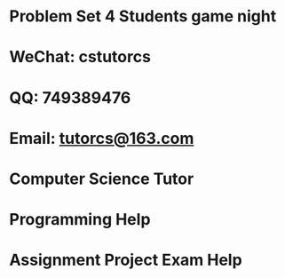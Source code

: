 # Problem Set 4 Students game night
# WeChat: cstutorcs

# QQ: 749389476

# Email: tutorcs@163.com

# Computer Science Tutor

# Programming Help

# Assignment Project Exam Help
